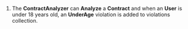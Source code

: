 ﻿1. The **ContractAnalyzer** can **Analyze** a **Contract** and when an **User** is under 18 years old, an **UnderAge** violation is added to violations collection.
​